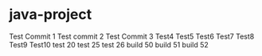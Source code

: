 # java-project
Test Commit 1
Test commit 2
Test Commit 3
Test4
Test5
Test6
Test7
Test8
Test9
Test10
test 20
test 25
test 26
build 50
build 51
build 52

